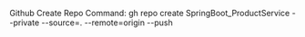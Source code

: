 Github Create Repo Command: 
gh repo create SpringBoot_ProductService --private --source=. --remote=origin --push